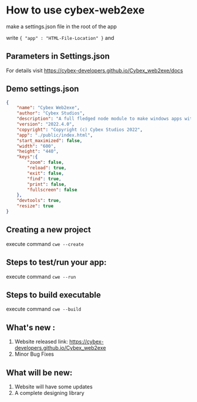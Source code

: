 # How to use cybex-web2exe

make a settings.json file in the root of the app

write `{ "app" : "HTML-File-Location" }` and

## Parameters in Settings.json

For details visit https://cybex-developers.github.io/Cybex_web2exe/docs

## Demo settings.json
```JSON
{
    "name": "Cybex Web2exe",
    "author": "Cybex Studios",
    "description": "A full fledged node module to make windows apps with web technologies like HTML,CSS,Javascript etc.",
    "version": "2022.4.0",
    "copyright": "Copyright (c) Cybex Studios 2022",
    "app": "./public/index.html",
    "start_maximized": false,
    "width": "600",
    "height": "440",
    "keys":{
        "zoom": false,
        "reload": true,
        "exit": false,
        "find": true,
        "print": false,
        "fullscreen": false
    },
    "devtools": true,
    "resize": true
}
```
## Creating a new project
execute command ```cwe --create```

## Steps to test/run your app:
execute command ```cwe --run```

## Steps to build executable
execute command ```cwe --build```

## What's new :
1. Website released link: https://cybex-developers.github.io/Cybex_web2exe
2. Minor Bug Fixes

## What will be new:
1. Website will have some updates
2. A complete designing library
